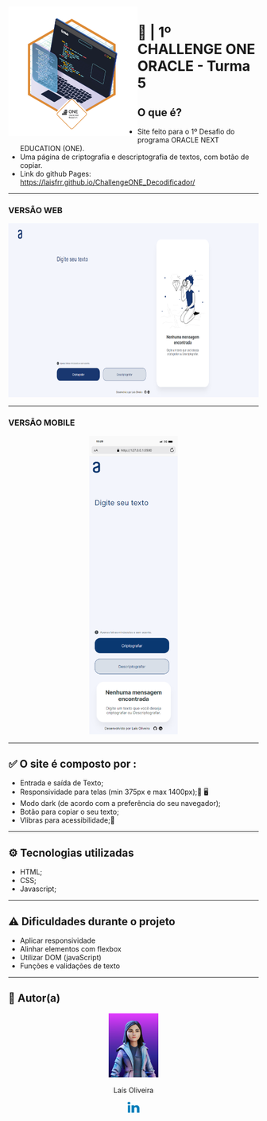 <h1 align="left">
<img align="left" height="260px" src="./assets/img/Badge_Challenge.png" title="Badge do desafio concluído" />
  <br>🔐 | 1º CHALLENGE ONE ORACLE - Turma 5
</h1>

  ## O que é?
  - Site feito para o 1º Desafio do programa ORACLE NEXT EDUCATION (ONE).
  - Uma página de criptografia e descriptografia de textos, com botão de copiar.
  - Link do github Pages: https://laisfrr.github.io/ChallengeONE_Decodificador/
  

---

<h3 align="left">VERSÃO WEB</h3>
<p align="left">
  <img height="350px" src="./assets/img/web.png" />
</p>

---

<h3>VERSÃO MOBILE</h3>

<p align="center">
  <img height="600px" src="./assets/img/mobile.png" />
</p>

---

## ✅ O site é composto por :

<ul>
  <li> Entrada e saída de Texto;</li>
  <li> Responsividade para telas (min 375px e max 1400px);📱 🖥</li>
  <li> Modo dark (de acordo com a preferência do seu navegador);</li>
  <li> Botão para copiar o seu texto;</li>
  <li>Vlibras para acessibilidade;👐</li>
</ul>

---

## ⚙ Tecnologias utilizadas

- HTML;
- CSS;
- Javascript;

---

## ⚠ Dificuldades durante o projeto

- Aplicar responsividade
- Alinhar elementos com flexbox
- Utilizar DOM (javaScript)
- Funções e validações de texto

---

## 👩 Autor(a)<br>

<p align="center">
  <a href="https://github.com/laisfrr" target="_blank">
        <img src="./assets/img/avatar.jpg" width="100px;" alt=""/></a>
</p>
<p align="center" > Laís Oliveira </p>

<p align="center">
  <a href="https://www.linkedin.com/in/laisfrr/" target="_blank">
        <img src="./assets/img/readme_linkedin_icon.svg" width="24px;" alt=""/>  
  </a> 
</p>
